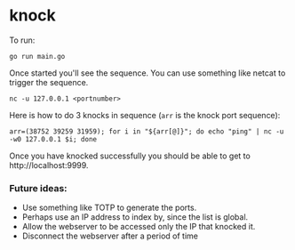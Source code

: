 # knock

To run:

`go run main.go`

Once started you'll see the sequence.  You can use something like netcat to trigger the sequence.

`nc -u 127.0.0.1 <portnumber>`

Here is how to do 3 knocks in sequence (`arr` is the knock port sequence):

```shell
arr=(38752 39259 31959); for i in "${arr[@]}"; do echo "ping" | nc -u -w0 127.0.0.1 $i; done
```

Once you have knocked successfully you should be able to get to http://localhost:9999.

### Future ideas:
* Use something like TOTP to generate the ports.
* Perhaps use an IP address to index by, since the list is global.
* Allow the webserver to be accessed only the IP that knocked it.
* Disconnect the webserver after a period of time